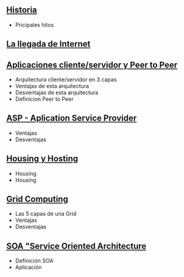 ## [Historia](1-Historia.md)
- Pricipales hitos

## [La llegada de Internet](2-La-llegada-de-internet.md)

## [Aplicaciones cliente/servidor y Peer to Peer](3-Aplicaciones-clienteServidor-y-peer-to-peer.md)
- Arquitectura cliente/servidor en 3 capas
- Ventajas de esta arquitectura
- Desventajas de esta arquitectura
- Definicion Peer to Peer

## [ASP - Aplication Service Provider](4-ASP-Aplication-Service-Provider.md)
- Ventajas
- Desventajas

## [Housing y Hosting](5-Housing-y-hosting.md)
- Housing
- Housing

## [Grid Computing](6-Grid-computing.md)
- Las 5 capas de una Grid
- Ventajas
- Desventajas

## [SOA "Service Oriented Architecture](7-SAO-Service-Oriented-Architecture.md)
- Definición SOA
- Aplicación